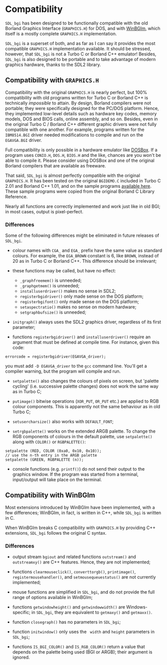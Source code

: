 <!---

  Convert this file with:

  pandoc -V urlcolor=blue compatibility.md -o compatibility.pdf

--->

# Compatibility

`SDL_bgi` has been designed to be functionally compatible with the old
Borland Graphics Interface (`GRAPHICS.H`) for DOS, and with
[WinBGIm](https://winbgim.codecutter.org/), which itself is a mostly
complete `GRAPHICS.H` implementation.

`SDL_bgi` is a superset of both, and as far as I can say it provides
the most compatible `GRAPHICS.H` implementation available. It should
be stressed, however, that `SDL_bgi` is not a Turbo C or Borland C++
emulator! Besides, `SDL_bgi` is also designed to be portable and to
take advantage of modern graphics hardware, thanks to the SDL2
library.


## Compatibility with `GRAPHICS.H` 

Compatibility with the original `GRAPHICS.H` is nearly perfect, but
100% compatibility with old programs written for Turbo C or Borland
C++ is technically *impossible* to attain. By design, Borland compilers
were not portable; they were specifically designed for the PC/DOS
platform. Hence, they implemented low-level details such as hardware
key codes, memory models, DOS and BIOS calls, online assembly, and so
on. Besides, even in the original Turbo C / Borland C++ different
graphic drivers were not fully compatible with one another. For
example, programs written for the `IBM8514.BGI` driver needed
modifications to compile and run on the `EGAVGA.BGI` driver.

Full compatibility is only possible in a hardware emulator like
[DOSBox](https://www.dosbox.com). If a program uses `CONIO.H`, `DOS.H`,
`BIOS.H` and the like, chances are you won't be able to compile it.
Please consider using DOSBox and one of the original Borland compilers
that are available as freeware.

That said, `SDL_bgi` is almost perfectly compatible with the original
`GRAPHICS.H`. It has been tested on the original `BGIDEMO.C` included
in Turbo C 2.01 and Borland C++ 1.01, and on the sample programs
[available here](http://winbgim.codecutter.org/V6_0/doc). These sample
programs were copied from the original Borland C Library Reference.

Nearly all functions are correctly implemented and work just like in
old BGI; in most cases, output is pixel-perfect.


### Differences

Some of the following differences might be eliminated in future
releases of `SDL_bgi`.

- colour names with `CGA_` and `EGA_` prefix have the same value as
standard colours. For example, the `EGA_BROWN` constant is 6, like
`BROWN`, instead of 20 as in Turbo C or Borland C++. This difference
should be irrelevant;

- these functions may be called, but have no effect:

    -  `_graphfreemem()` is unneeded;
    -  `_graphgetmem()` is unneeded;
    -  `installuserdriver()` makes no sense in SDL2;
    -  `registerbgidriver()` only made sense on the DOS platform;
    -  `registerbgifont()` only made sense on the DOS platform;
    -  `setaspectratio()` makes no sense on modern hardware;
    -  `setgraphbufsize()` is unneeded;

- `initgraph()` always uses the SDL2 graphics driver, regardless of
its first parameter;

- functions `registerbgidriver()` and `installuserdriver()` require an
argument that must be defined at compile time. For instance, given
this code:

````
errorcode = registerbgidriver(EGAVGA_driver);
````

you must add `-D EGAVGA_driver` to the `gcc` command line. You'll get
a compiler warning, but the program will compile and run.

- `setpalette()` also changes the colours of pixels on screen, but
'palette cycling' (i.e. successive palette changes) does not work the
same way as in Turbo C;

- `putimage()` bitwise operations (`XOR_PUT`, `OR_PUT` etc.) are
applied to RGB colour components. This is apparently not the same
behaviour as in old Turbo C;

- `setusercharsize()` also works with `DEFAULT_FONT`;

- `setrgbpalette()` works on the extended ARGB palette. To change the
RGB components of colours in the default palette, use `setpalette()`
along with `COLOR()` or `RGBPALETTE()`:

````
setpalette (RED, COLOR (0xa0, 0x10, 0x10));
// use the n-th entry in the ARGB palette
setpalette (GREEN, RGBPALETTE (n));
````

- console functions (e.g. `printf()`) do not send their output to the
graphics window. If the program was started from a terminal,
input/output will take place on the terminal.


## Compatibility with WinBGIm

Most extensions introduced by WinBGIm have been implemented, with a
few differences; WinBGIm, in fact, is written in C++, while `SDL_bgi` is
written in C.

When WinBGIm breaks C compatibility with `GRAPHICS.H` by providing C++
extensions, `SDL_bgi` follows the original C syntax.


### Differences

- output stream `bgiout` and related functions `outstream()` and
`outstreamxy()` are C++ features. Hence, they are not implemented;

- functions `clearmouseclick()`, `converttorgb()`, `printimage()`,
`registermousehandler()`, and `setmousequeuestatus()` are not
currently implemented;

- mouse functions are simplified in `SDL_bgi`, and do not provide
the full range of options available in WinBGIm;

- functions `getwindowheight()` and `getwindowwidth()` are
Windows-specific; in `SDL_bgi`, they are equivalent to `getmaxy()`
and `getmaxx()`.

- function `closegraph()` has no parameters in `SDL_bgi`;

- function `initwindow()` only uses the ` width` and `height`
parameters in `SDL_bgi`;

- functions `IS_BGI_COLOR()` and `IS_RGB_COLOR()` return a value that
depends on the palette being used (BGI or ARGB); their argument
is ignored.


